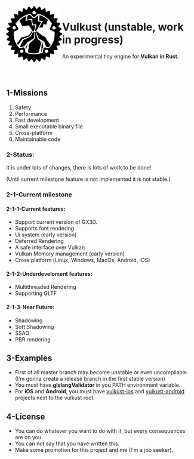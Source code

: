 <img align="left" alt="" src="https://github.com/Hossein-Noroozpour/vulkust-static-files/raw/master/vulkust_logo.png" height="150" />

# Vulkust (unstable, work in progress)

An experimental tiny engine for **Vulkan in Rust**.

<br>
<br>

## 1-Missions

 1. Safety
 2. Performance
 3. Fast development
 4. Small executable binary file
 5. Cross-platform
 6. Maintainable code

### 2-Status:

It is under lots of changes, there is lots of work to be done!

(Until current milestone feature is not implemented it is not stable.)

### 2-1-Current milestone

#### 2-1-1-Current features:

- Support current version of GX3D.
- Supports font rendering
- Ui system (early version)
- Deferred Rendering
- A safe interface over Vulkan
- Vulkan Memory management (early version)
- Cross platform (Linux, Windows, MacOs, Android, iOS)

#### 2-1-2-Underdeveloment features:

- Multithreaded Rendering
- Supporting GLTF

#### 2-1-3-Near Future:

- Shadowing
- Soft Shadowing
- SSAO
- PBR rendering

## 3-Examples

- First of all master branch may become unstable or even uncompilable. 
  (I'm gonna create a release branch in the first stable version)
- You must have **glslangValidator** in you PATH environment variable.
- For **iOS** and **Android**, you must have
  [vulkust-ios](https://github.com/Hossein-Noroozpour/vulkust-ios) and
  [vulkust-android](https://github.com/Hossein-Noroozpour/vulkust-android)
  projects next to the vulkust root.

## 4-License

- You can do whatever you want to do with it, but every consequences are on you.
- You can not say that you have written this.
- Make some promotion for this project and me (I'm a job seeker).